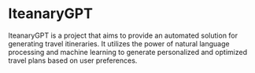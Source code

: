 # IteanaryGPT

IteanaryGPT is a project that aims to provide an automated solution for generating travel itineraries. It utilizes the power of natural language processing and machine learning to generate personalized and optimized travel plans based on user preferences.

